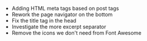 * Adding HTML meta tags based on post tags
* Rework the page navigator on the bottom
* Fix the title tag in the head
* Investigate the more excerpt separator
* Remove the icons we don't need from Font Awesome